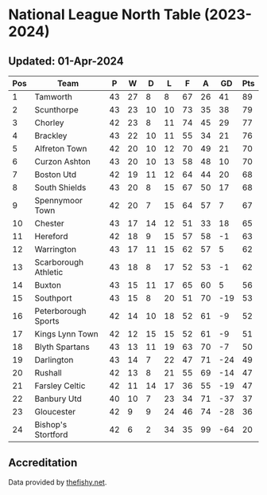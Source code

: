# National League North Table (2023-2024)
## Updated: 01-Apr-2024

| Pos | Team | P | W | D | L | F | A | GD | Pts |
| --- | --- | --- | --- | --- | --- | --- | --- | --- | --- |
| 1 | Tamworth | 43 | 27 | 8 | 8 | 67 | 26 | 41 | 89 |
| 2 | Scunthorpe | 43 | 23 | 10 | 10 | 73 | 35 | 38 | 79 |
| 3 | Chorley | 42 | 23 | 8 | 11 | 74 | 45 | 29 | 77 |
| 4 | Brackley | 43 | 22 | 10 | 11 | 55 | 34 | 21 | 76 |
| 5 | Alfreton Town | 42 | 20 | 10 | 12 | 70 | 49 | 21 | 70 |
| 6 | Curzon Ashton | 43 | 20 | 10 | 13 | 58 | 48 | 10 | 70 |
| 7 | Boston Utd | 42 | 19 | 11 | 12 | 64 | 44 | 20 | 68 |
| 8 | South Shields | 43 | 20 | 8 | 15 | 67 | 50 | 17 | 68 |
| 9 | Spennymoor Town | 42 | 20 | 7 | 15 | 64 | 57 | 7 | 67 |
| 10 | Chester | 43 | 17 | 14 | 12 | 51 | 33 | 18 | 65 |
| 11 | Hereford | 42 | 18 | 9 | 15 | 57 | 58 | -1 | 63 |
| 12 | Warrington | 43 | 17 | 11 | 15 | 62 | 57 | 5 | 62 |
| 13 | Scarborough Athletic | 43 | 18 | 8 | 17 | 52 | 53 | -1 | 62 |
| 14 | Buxton | 43 | 15 | 11 | 17 | 65 | 60 | 5 | 56 |
| 15 | Southport | 43 | 15 | 8 | 20 | 51 | 70 | -19 | 53 |
| 16 | Peterborough Sports | 42 | 14 | 10 | 18 | 52 | 61 | -9 | 52 |
| 17 | Kings Lynn Town | 42 | 12 | 15 | 15 | 52 | 61 | -9 | 51 |
| 18 | Blyth Spartans | 43 | 13 | 11 | 19 | 63 | 70 | -7 | 50 |
| 19 | Darlington | 43 | 14 | 7 | 22 | 47 | 71 | -24 | 49 |
| 20 | Rushall | 42 | 13 | 8 | 21 | 55 | 69 | -14 | 47 |
| 21 | Farsley Celtic | 42 | 11 | 14 | 17 | 36 | 55 | -19 | 47 |
| 22 | Banbury Utd | 40 | 10 | 7 | 23 | 34 | 71 | -37 | 37 |
| 23 | Gloucester | 42 | 9 | 9 | 24 | 46 | 74 | -28 | 36 |
| 24 | Bishop's Stortford | 42 | 6 | 2 | 34 | 35 | 99 | -64 | 20 |

## Accreditation 

Data provided by [thefishy.net](https://www.thefishy.net/).